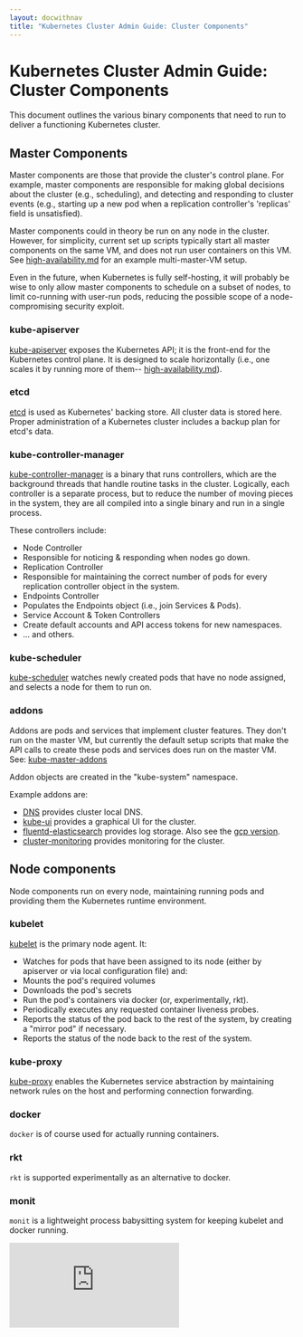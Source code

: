 ```yaml
---
layout: docwithnav
title: "Kubernetes Cluster Admin Guide: Cluster Components"
---
```

<!-- BEGIN MUNGE: UNVERSIONED_WARNING -->


<!-- END MUNGE: UNVERSIONED_WARNING -->

# Kubernetes Cluster Admin Guide: Cluster Components

This document outlines the various binary components that need to run to
deliver a functioning Kubernetes cluster.

## Master Components

Master components are those that provide the cluster's control plane. For
example, master components are responsible for making global decisions about the
cluster (e.g., scheduling), and detecting and responding to cluster events
(e.g., starting up a new pod when a replication controller's 'replicas' field is
unsatisfied).

Master components could in theory be run on any node in the cluster. However,
for simplicity, current set up scripts typically start all master components on
the same VM, and does not run user containers on this VM. See
[high-availability.md](high-availability.html) for an example multi-master-VM setup.

Even in the future, when Kubernetes is fully self-hosting, it will probably be
wise to only allow master components to schedule on a subset of nodes, to limit
co-running with user-run pods, reducing the possible scope of a
node-compromising security exploit.

### kube-apiserver

[kube-apiserver](kube-apiserver.html) exposes the Kubernetes API; it is the front-end for the
Kubernetes control plane. It is designed to scale horizontally (i.e., one scales
it by running more of them-- [high-availability.md](high-availability.html)).

### etcd

[etcd](etcd.html) is used as Kubernetes' backing store. All cluster data is stored here.
Proper administration of a Kubernetes cluster includes a backup plan for etcd's
data.

### kube-controller-manager

[kube-controller-manager](kube-controller-manager.html) is a binary that runs controllers, which are the
background threads that handle routine tasks in the cluster. Logically, each
controller is a separate process, but to reduce the number of moving pieces in
the system, they are all compiled into a single binary and run in a single
process.

These controllers include:

* Node Controller
 * Responsible for noticing & responding when nodes go down.
* Replication Controller
 * Responsible for maintaining the correct number of pods for every replication
   controller object in the system.
* Endpoints Controller
 * Populates the Endpoints object (i.e., join Services & Pods).
* Service Account & Token Controllers
 * Create default accounts and API access tokens for new namespaces.
* ... and others.

### kube-scheduler

[kube-scheduler](kube-scheduler.html) watches newly created pods that have no node assigned, and
selects a node for them to run on.

### addons

Addons are pods and services that implement cluster features. They don't run on
the master VM, but currently the default setup scripts that make the API calls
to create these pods and services does run on the master VM. See:
[kube-master-addons](http://releases.k8s.io/release-1.1/cluster/saltbase/salt/kube-master-addons/kube-master-addons.sh)

Addon objects are created in the "kube-system" namespace.

Example addons are:
* [DNS](http://releases.k8s.io/release-1.1/cluster/addons/dns/) provides cluster local DNS.
* [kube-ui](http://releases.k8s.io/release-1.1/cluster/addons/kube-ui/) provides a graphical UI for the
  cluster.
* [fluentd-elasticsearch](http://releases.k8s.io/release-1.1/cluster/addons/fluentd-elasticsearch/) provides
  log storage. Also see the [gcp version](http://releases.k8s.io/release-1.1/cluster/addons/fluentd-gcp/).
* [cluster-monitoring](http://releases.k8s.io/release-1.1/cluster/addons/cluster-monitoring/) provides
  monitoring for the cluster.

## Node components

Node components run on every node, maintaining running pods and providing them
the Kubernetes runtime environment.

### kubelet

[kubelet](kubelet.html) is the primary node agent. It:
* Watches for pods that have been assigned to its node (either by apiserver
  or via local configuration file) and:
 * Mounts the pod's required volumes
 * Downloads the pod's secrets
 * Run the pod's containers via docker (or, experimentally, rkt).
 * Periodically executes any requested container liveness probes.
 * Reports the status of the pod back to the rest of the system, by creating a
   "mirror pod" if necessary.
* Reports the status of the node back to the rest of the system.

### kube-proxy

[kube-proxy](kube-proxy.html) enables the Kubernetes service abstraction by maintaining
network rules on the host and performing connection forwarding.

### docker

`docker` is of course used for actually running containers.

### rkt

`rkt` is supported experimentally as an alternative to docker.

### monit

`monit` is a lightweight process babysitting system for keeping kubelet and docker
running.




<!-- BEGIN MUNGE: IS_VERSIONED -->
<!-- TAG IS_VERSIONED -->
<!-- END MUNGE: IS_VERSIONED -->


<!-- BEGIN MUNGE: GENERATED_ANALYTICS -->
[![Analytics](https://kubernetes-site.appspot.com/UA-36037335-10/GitHub/docs/admin/cluster-components.md?pixel)]()
<!-- END MUNGE: GENERATED_ANALYTICS -->


